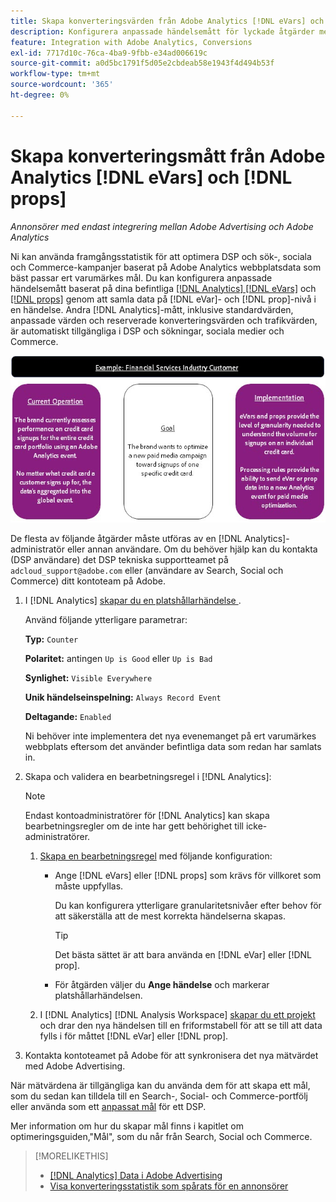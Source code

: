 ```yaml
---
title: Skapa konverteringsvärden från Adobe Analytics [!DNL eVars] och proffs
description: Konfigurera anpassade händelsemått för lyckade åtgärder med data på  [!DNL eVar]- och [!DNL prop]-nivå.
feature: Integration with Adobe Analytics, Conversions
exl-id: 7717d10c-76ca-4ba9-9fbb-e34ad006619c
source-git-commit: a0d5bc1791f5d05e2cbdeab58e1943f4d494b53f
workflow-type: tm+mt
source-wordcount: '365'
ht-degree: 0%

---
```


# Skapa konverteringsmått från Adobe Analytics [!DNL eVars] och [!DNL props]

*Annonsörer med endast integrering mellan Adobe Advertising och Adobe Analytics*

Ni kan använda framgångsstatistik för att optimera DSP och sök-, sociala och Commerce-kampanjer baserat på Adobe Analytics webbplatsdata som bäst passar ert varumärkes mål. Du kan konfigurera anpassade händelsemått baserat på dina befintliga [[!DNL Analytics] [!DNL eVars]](https://experienceleague.adobe.com/docs/analytics/components/dimensions/evar.html) och [[!DNL props]](https://experienceleague.adobe.com/docs/analytics/components/dimensions/prop.html) genom att samla data på [!DNL eVar]- och [!DNL prop]-nivå i en händelse. Andra [!DNL Analytics]-mått, inklusive standardvärden, anpassade värden och reserverade konverteringsvärden och trafikvärden, är automatiskt tillgängliga i DSP och sökningar, sociala medier och Commerce.

![Exempel på användning](/help/integrations/assets/a4adc-conversion-evar-example.jpg "Exempel på användning")

De flesta av följande åtgärder måste utföras av en [!DNL Analytics]-administratör eller annan användare. Om du behöver hjälp kan du kontakta (DSP användare) det DSP tekniska supportteamet på `adcloud_support@adobe.com` eller (användare av Search, Social och Commerce) ditt kontoteam på Adobe.

1. I [!DNL Analytics] [skapar du en platshållarhändelse ](https://experienceleague.adobe.com/docs/analytics/admin/admin-tools/manage-report-suites/edit-report-suite/conversion-variables/success-events/success-event.html?lang=en).

   Använd följande ytterligare parametrar:

   **Typ:** `Counter`

   **Polaritet:** antingen `Up is Good` eller `Up is Bad`

   **Synlighet:** `Visible Everywhere`

   **Unik händelseinspelning:** `Always Record Event`

   **Deltagande:** `Enabled`

   Ni behöver inte implementera det nya evenemanget på ert varumärkes webbplats eftersom det använder befintliga data som redan har samlats in.

1. Skapa och validera en bearbetningsregel i [!DNL Analytics]:

   >[!NOTE]
   >
   >Endast kontoadministratörer för [!DNL Analytics] kan skapa bearbetningsregler om de inte har gett behörighet till icke-administratörer.

   1. [Skapa en bearbetningsregel](https://experienceleague.adobe.com/docs/analytics/admin/admin-tools/manage-report-suites/edit-report-suite/report-suite-general/c-processing-rules/c-processing-rules-configuration/t-processing-rules.html?lang=en) med följande konfiguration:

      * Ange [!DNL eVars] eller [!DNL props] som krävs för villkoret som måste uppfyllas.

        Du kan konfigurera ytterligare granularitetsnivåer efter behov för att säkerställa att de mest korrekta händelserna skapas.

        >[!TIP]
        >
        >Det bästa sättet är att bara använda en [!DNL eVar] eller [!DNL prop].

      * För åtgärden väljer du **Ange händelse** och markerar platshållarhändelsen.

   1. I [!DNL Analytics] [!DNL Analysis Workspace] [skapar du ett projekt](https://experienceleague.adobe.com/docs/analytics/analyze/analysis-workspace/home.html) och drar den nya händelsen till en friformstabell för att se till att data fylls i för måttet [!DNL eVar] eller [!DNL prop].

1. Kontakta kontoteamet på Adobe för att synkronisera det nya mätvärdet med Adobe Advertising.

När mätvärdena är tillgängliga kan du använda dem för att skapa ett mål, som du sedan kan tilldela till en Search-, Social- och Commerce-portfölj eller använda som ett [anpassat mål](/help/dsp/optimization/custom-goal.md) för ett DSP.

Mer information om hur du skapar mål finns i kapitlet om optimeringsguiden,&quot;Mål&quot;, som du når från Search, Social och Commerce.

>[!MORELIKETHIS]
>
>* [[!DNL Analytics] Data i Adobe Advertising](/help/integrations/analytics/analytics-data-in-advertising.md)
>* [Visa konverteringsstatistik som spårats för en annonsörer](/help/search-social-commerce/admin/conversion-metrics/conversion-metric-view-tracked.md)

